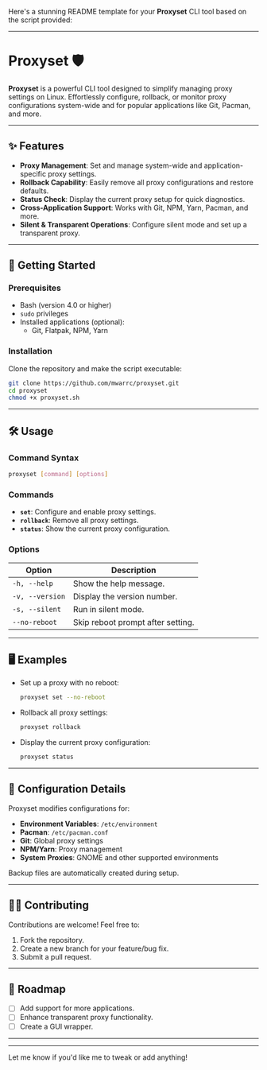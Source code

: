 Here's a stunning README template for your **Proxyset** CLI tool based on the script provided:

---

# Proxyset 🛡️

**Proxyset** is a powerful CLI tool designed to simplify managing proxy settings on Linux. Effortlessly configure, rollback, or monitor proxy configurations system-wide and for popular applications like Git, Pacman, and more.

---

## ✨ Features
- **Proxy Management**: Set and manage system-wide and application-specific proxy settings.
- **Rollback Capability**: Easily remove all proxy configurations and restore defaults.
- **Status Check**: Display the current proxy setup for quick diagnostics.
- **Cross-Application Support**: Works with Git, NPM, Yarn, Pacman, and more.
- **Silent & Transparent Operations**: Configure silent mode and set up a transparent proxy.

---

## 🚀 Getting Started

### Prerequisites
- Bash (version 4.0 or higher)
- `sudo` privileges
- Installed applications (optional):
  - Git, Flatpak, NPM, Yarn

### Installation
Clone the repository and make the script executable:
```bash
git clone https://github.com/mwarrc/proxyset.git
cd proxyset
chmod +x proxyset.sh
```

---

## 🛠️ Usage

### Command Syntax
```bash
proxyset [command] [options]
```

### Commands
- **`set`**: Configure and enable proxy settings.
- **`rollback`**: Remove all proxy settings.
- **`status`**: Show the current proxy configuration.

### Options
| Option        | Description                      |
|---------------|----------------------------------|
| `-h, --help`  | Show the help message.          |
| `-v, --version` | Display the version number.     |
| `-s, --silent` | Run in silent mode.             |
| `--no-reboot` | Skip reboot prompt after setting.|

---

## 🖥️ Examples

- Set up a proxy with no reboot:
  ```bash
  proxyset set --no-reboot
  ```
- Rollback all proxy settings:
  ```bash
  proxyset rollback
  ```
- Display the current proxy configuration:
  ```bash
  proxyset status
  ```

---

## 📂 Configuration Details
Proxyset modifies configurations for:
- **Environment Variables**: `/etc/environment`
- **Pacman**: `/etc/pacman.conf`
- **Git**: Global proxy settings
- **NPM/Yarn**: Proxy management
- **System Proxies**: GNOME and other supported environments

Backup files are automatically created during setup.

---

## 🧑‍💻 Contributing
Contributions are welcome! Feel free to:
1. Fork the repository.
2. Create a new branch for your feature/bug fix.
3. Submit a pull request.

---

## 🎯 Roadmap
- [ ] Add support for more applications.
- [ ] Enhance transparent proxy functionality.
- [ ] Create a GUI wrapper.

---


---

Let me know if you'd like me to tweak or add anything!
